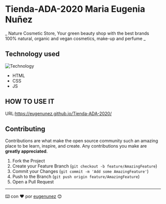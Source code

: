 # Tienda-ADA-2020 Maria Eugenia Nuñez

_ Nature Cosmetic Store, Your green beauty shop with the best brands 100% natural, organic and vegan cosmetics, make-up and perfume _

## Technology used

  ![Technology](https://user-images.githubusercontent.com/30186107/29488525-f55a69d0-84da-11e7-8a39-5476f663b5eb.png)

 - HTML
 - CSS
 - JS

## HOW TO USE IT

URL:https://eugenunez.github.io/Tienda-ADA-2020/

## Contributing

Contributions are what make the open source community such an amazing place to be learn, inspire, and create. Any contributions you make are **greatly appreciated**.

1. Fork the Project
2. Create your Feature Branch (`git checkout -b feature/AmazingFeature`)
3. Commit your Changes (`git commit -m 'Add some AmazingFeature'`)
4. Push to the Branch (`git push origin feature/AmazingFeature`)
5. Open a Pull Request

---
⌨️ con ❤️ por [eugenunez](https://github.com/eugenunez/) 😊
